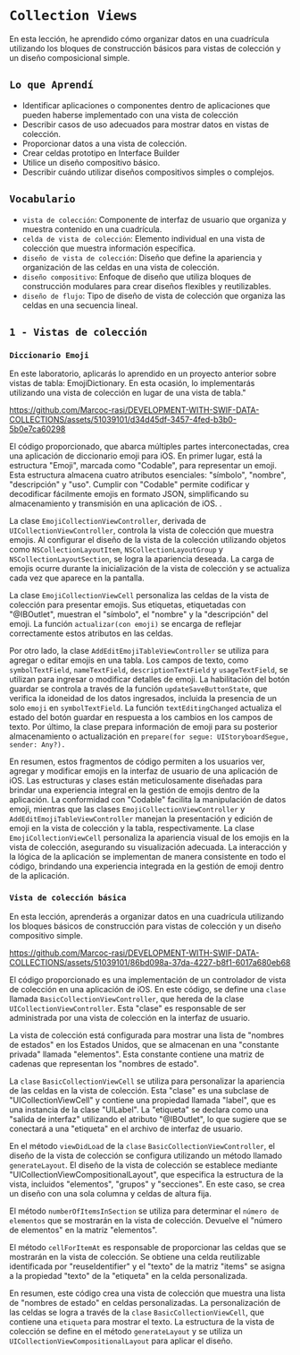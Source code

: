 # `Collection Views`

En esta lección, he aprendido cómo organizar datos en una cuadrícula utilizando los bloques de construcción básicos para vistas de colección y un diseño composicional simple. 

## `Lo que Aprendí`

- Identificar aplicaciones o componentes dentro de aplicaciones que pueden haberse implementado con una vista de colección
- Describir casos de uso adecuados para mostrar datos en vistas de colección.
- Proporcionar datos a una vista de colección.
- Crear celdas prototipo en Interface Builder
- Utilice un diseño compositivo básico.
- Describir cuándo utilizar diseños compositivos simples o complejos.

## `Vocabulario`
- `vista de colección`: Componente de interfaz de usuario que organiza y muestra contenido en una cuadrícula.
- `celda de vista de colección`: Elemento individual en una vista de colección que muestra información específica.
- `diseño de vista de colección`: Diseño que define la apariencia y organización de las celdas en una vista de colección.
- `diseño compositivo`: Enfoque de diseño que utiliza bloques de construcción modulares para crear diseños flexibles y reutilizables.
- `diseño de flujo`: Tipo de diseño de vista de colección que organiza las celdas en una secuencia lineal.

## `1 - Vistas de colección`

### `Diccionario Emoji`

En este laboratorio, aplicarás lo aprendido en un proyecto anterior sobre vistas de tabla: EmojiDictionary. En esta ocasión, lo implementarás utilizando una vista de colección en lugar de una vista de tabla."

https://github.com/Marcoc-rasi/DEVELOPMENT-WITH-SWIF-DATA-COLLECTIONS/assets/51039101/d34d45df-3457-4fed-b3b0-5b0e7ca60298

El código proporcionado, que abarca múltiples partes interconectadas, crea una aplicación de diccionario emoji para iOS. En primer lugar, está la estructura "Emoji", marcada como "Codable", para representar un emoji. Esta estructura almacena cuatro atributos esenciales: "símbolo", "nombre", "descripción" y "uso". Cumplir con "Codable" permite codificar y decodificar fácilmente emojis en formato JSON, simplificando su almacenamiento y transmisión en una aplicación de iOS. .

La clase `EmojiCollectionViewController`, derivada de `UICollectionViewController`, controla la vista de colección que muestra emojis. Al configurar el diseño de la vista de la colección utilizando objetos como `NSCollectionLayoutItem`, `NSCollectionLayoutGroup` y `NSCollectionLayoutSection`, se logra la apariencia deseada. La carga de emojis ocurre durante la inicialización de la vista de colección y se actualiza cada vez que aparece en la pantalla.

La clase `EmojiCollectionViewCell` personaliza las celdas de la vista de colección para presentar emojis. Sus etiquetas, etiquetadas con "@IBOutlet", muestran el "símbolo", el "nombre" y la "descripción" del emoji. La función `actualizar(con emoji)` se encarga de reflejar correctamente estos atributos en las celdas.

Por otro lado, la clase `AddEditEmojiTableViewController` se utiliza para agregar o editar emojis en una tabla. Los campos de texto, como `symbolTextField`, `nameTextField`, `descriptionTextField` y `usageTextField`, se utilizan para ingresar o modificar detalles de emoji. La habilitación del botón guardar se controla a través de la función `updateSaveButtonState`, que verifica la idoneidad de los datos ingresados, incluida la presencia de un solo `emoji` en `symbolTextField`. La función `textEditingChanged` actualiza el estado del botón guardar en respuesta a los cambios en los campos de texto. Por último, la clase prepara información de emoji para su posterior almacenamiento o actualización en `prepare(for segue: UIStoryboardSegue, sender: Any?).`

En resumen, estos fragmentos de código permiten a los usuarios ver, agregar y modificar emojis en la interfaz de usuario de una aplicación de iOS. Las estructuras y clases están meticulosamente diseñadas para brindar una experiencia integral en la gestión de emojis dentro de la aplicación. La conformidad con "Codable" facilita la manipulación de datos emoji, mientras que las clases `EmojiCollectionViewController` y `AddEditEmojiTableViewController` manejan la presentación y edición de emoji en la vista de colección y la tabla, respectivamente. La clase `EmojiCollectionViewCell` personaliza la apariencia visual de los emojis en la vista de colección, asegurando su visualización adecuada. La interacción y la lógica de la aplicación se implementan de manera consistente en todo el código, brindando una experiencia integrada en la gestión de emoji dentro de la aplicación.

### `Vista de colección básica`

En esta lección, aprenderás a organizar datos en una cuadrícula utilizando los bloques básicos de construcción para vistas de colección y un diseño compositivo simple.

https://github.com/Marcoc-rasi/DEVELOPMENT-WITH-SWIF-DATA-COLLECTIONS/assets/51039101/86bd098a-37da-4227-b8f1-6017a680eb68

El código proporcionado es una implementación de un controlador de vista de colección en una aplicación de iOS. En este código, se define una `clase` llamada `BasicCollectionViewController`, que hereda de la clase `UICollectionViewController`. Esta "clase" es responsable de ser administrada por una vista de colección en la interfaz de usuario.

La vista de colección está configurada para mostrar una lista de "nombres de estados" en los Estados Unidos, que se almacenan en una "constante privada" llamada "elementos". Esta constante contiene una matriz de cadenas que representan los "nombres de estado".

La `clase` `BasicCollectionViewCell` se utiliza para personalizar la apariencia de las celdas en la vista de colección. Esta "clase" es una subclase de "UICollectionViewCell" y contiene una propiedad llamada "label", que es una instancia de la clase "UILabel". La "etiqueta" se declara como una "salida de interfaz" utilizando el atributo "@IBOutlet", lo que sugiere que se conectará a una "etiqueta" en el archivo de interfaz de usuario.

En el método `viewDidLoad` de la `clase` `BasicCollectionViewController`, el diseño de la vista de colección se configura utilizando un método llamado `generateLayout`. El diseño de la vista de colección se establece mediante "UICollectionViewCompositionalLayout", que especifica la estructura de la vista, incluidos "elementos", "grupos" y "secciones". En este caso, se crea un diseño con una sola columna y celdas de altura fija.

El método `numberOfItemsInSection` se utiliza para determinar el `número de elementos` que se mostrarán en la vista de colección. Devuelve el "número de elementos" en la matriz "elementos".

El método `cellForItemAt` es responsable de proporcionar las celdas que se mostrarán en la vista de colección. Se obtiene una celda reutilizable identificada por "reuseIdentifier" y el "texto" de la matriz "items" se asigna a la propiedad "texto" de la "etiqueta" en la celda personalizada.

En resumen, este código crea una vista de colección que muestra una lista de "nombres de estado" en celdas personalizadas. La personalización de las celdas se logra a través de la `clase` `BasicCollectionViewCell`, que contiene una `etiqueta` para mostrar el texto. La estructura de la vista de colección se define en el método `generateLayout` y se utiliza un `UICollectionViewCompositionalLayout` para aplicar el diseño.

